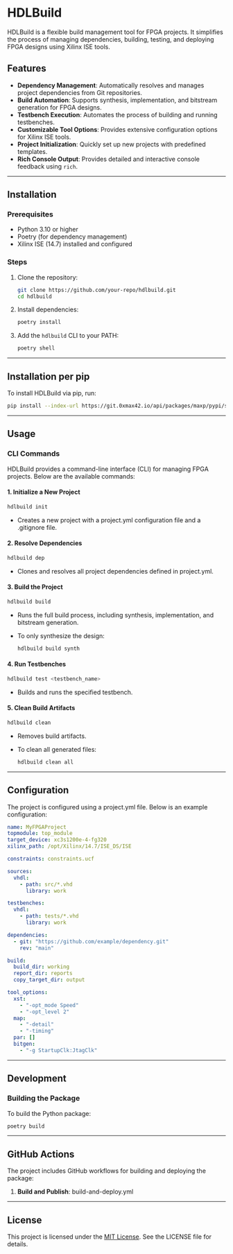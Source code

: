 # HDLBuild

HDLBuild is a flexible build management tool for FPGA projects. It simplifies the process of managing dependencies, building, testing, and deploying FPGA designs using Xilinx ISE tools.

## Features

- **Dependency Management**: Automatically resolves and manages project dependencies from Git repositories.
- **Build Automation**: Supports synthesis, implementation, and bitstream generation for FPGA designs.
- **Testbench Execution**: Automates the process of building and running testbenches.
- **Customizable Tool Options**: Provides extensive configuration options for Xilinx ISE tools.
- **Project Initialization**: Quickly set up new projects with predefined templates.
- **Rich Console Output**: Provides detailed and interactive console feedback using `rich`.

---

## Installation

### Prerequisites

- Python 3.10 or higher
- Poetry (for dependency management)
- Xilinx ISE (14.7) installed and configured

### Steps

1. Clone the repository:
   ```bash
   git clone https://github.com/your-repo/hdlbuild.git
   cd hdlbuild
   ```

2. Install dependencies:
   ```bash
   poetry install
   ```

3. Add the `hdlbuild` CLI to your PATH:
   ```bash
   poetry shell
   ```

---

## Installation per pip

To install HDLBuild via pip, run:
```bash
pip install --index-url https://git.0xmax42.io/api/packages/maxp/pypi/simple/ --extra-index-url https://pypi.org/ hdlbuild
```

---

## Usage

### CLI Commands

HDLBuild provides a command-line interface (CLI) for managing FPGA projects. Below are the available commands:

#### 1. **Initialize a New Project**
   ```bash
   hdlbuild init
   ```
   - Creates a new project with a project.yml configuration file and a .gitignore file.

#### 2. **Resolve Dependencies**
   ```bash
   hdlbuild dep
   ```
   - Clones and resolves all project dependencies defined in project.yml.

#### 3. **Build the Project**
   ```bash
   hdlbuild build
   ```
   - Runs the full build process, including synthesis, implementation, and bitstream generation.

   - To only synthesize the design:
     ```bash
     hdlbuild build synth
     ```

#### 4. **Run Testbenches**
   ```bash
   hdlbuild test <testbench_name>
   ```
   - Builds and runs the specified testbench.

#### 5. **Clean Build Artifacts**
   ```bash
   hdlbuild clean
   ```
   - Removes build artifacts.

   - To clean all generated files:
     ```bash
     hdlbuild clean all
     ```

---

## Configuration

The project is configured using a project.yml file. Below is an example configuration:

```yml
name: MyFPGAProject
topmodule: top_module
target_device: xc3s1200e-4-fg320
xilinx_path: /opt/Xilinx/14.7/ISE_DS/ISE

constraints: constraints.ucf

sources:
  vhdl:
    - path: src/*.vhd
      library: work

testbenches:
  vhdl:
    - path: tests/*.vhd
      library: work

dependencies:
  - git: "https://github.com/example/dependency.git"
    rev: "main"

build:
  build_dir: working
  report_dir: reports
  copy_target_dir: output

tool_options:
  xst:
    - "-opt_mode Speed"
    - "-opt_level 2"
  map:
    - "-detail"
    - "-timing"
  par: []
  bitgen:
    - "-g StartupClk:JtagClk"
```

---

## Development

### Building the Package

To build the Python package:
```bash
poetry build
```

---

## GitHub Actions

The project includes GitHub workflows for building and deploying the package:

1. **Build and Publish**: build-and-deploy.yml

---

## License

This project is licensed under the [MIT License](LICENSE). See the LICENSE file for details.